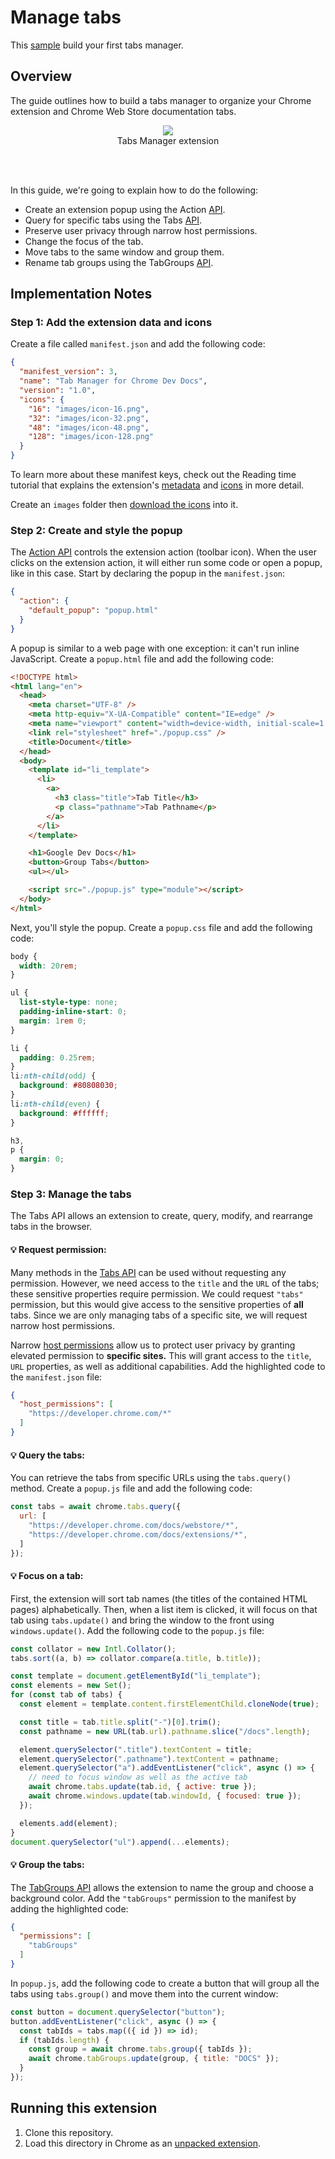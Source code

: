 # Manage tabs

This [sample](https://developer.chrome.com/docs/extensions/get-started/tutorial/popup-tabs-manager) build your first tabs manager.

## Overview

The guide outlines how to build a tabs manager to organize your Chrome extension and Chrome Web Store documentation tabs.

<div align="center">
  <figure>
  <img src="https://developer.chrome.com/static/docs/extensions/get-started/tutorial/popup-tabs-manager/image/tabs-manager-extension-po-725ac725aaa4d_1440.png" width="auto" height="auto">
  <figcaption>Tabs Manager extension</figcaption>
</figure>
</div>
<br><br>

In this guide, we're going to explain how to do the following:

- Create an extension popup using the Action [API](https://developer.chrome.com/docs/extensions/reference/api/action).
- Query for specific tabs using the Tabs [API](https://developer.chrome.com/docs/extensions/reference/api/tabs).
- Preserve user privacy through narrow host permissions.
- Change the focus of the tab.
- Move tabs to the same window and group them.
- Rename tab groups using the TabGroups [API](https://developer.chrome.com/docs/extensions/reference/api/tabGroups).

## Implementation Notes

### Step 1: Add the extension data and icons

Create a file called `manifest.json` and add the following code:

```json
{
  "manifest_version": 3,
  "name": "Tab Manager for Chrome Dev Docs",
  "version": "1.0",
  "icons": {
    "16": "images/icon-16.png",
    "32": "images/icon-32.png",
    "48": "images/icon-48.png",
    "128": "images/icon-128.png"
  }
}
```

To learn more about these manifest keys, check out the Reading time tutorial that explains the extension's [metadata](https://developer.chrome.com/docs/extensions/get-started/tutorial/scripts-on-every-tab#step-1) and [icons](https://developer.chrome.com/docs/extensions/get-started/tutorial/scripts-on-every-tab#step-2) in more detail.

Create an `images` folder then [download the icons](https://github.com/GoogleChrome/chrome-extensions-samples/tree/main/functional-samples/tutorial.tabs-manager/images) into it.

### Step 2: Create and style the popup

The [Action API](https://developer.chrome.com/docs/extensions/reference/api/action) controls the extension action (toolbar icon). When the user clicks on the extension action, it will either run some code or open a popup, like in this case. Start by declaring the popup in the `manifest.json`:

```json
{
  "action": {
    "default_popup": "popup.html"
  }
}
```

A popup is similar to a web page with one exception: it can't run inline JavaScript. Create a `popup.html` file and add the following code:

```html
<!DOCTYPE html>
<html lang="en">
  <head>
    <meta charset="UTF-8" />
    <meta http-equiv="X-UA-Compatible" content="IE=edge" />
    <meta name="viewport" content="width=device-width, initial-scale=1.0" />
    <link rel="stylesheet" href="./popup.css" />
    <title>Document</title>
  </head>
  <body>
    <template id="li_template">
      <li>
        <a>
          <h3 class="title">Tab Title</h3>
          <p class="pathname">Tab Pathname</p>
        </a>
      </li>
    </template>

    <h1>Google Dev Docs</h1>
    <button>Group Tabs</button>
    <ul></ul>

    <script src="./popup.js" type="module"></script>
  </body>
</html>
```

Next, you'll style the popup. Create a `popup.css` file and add the following code:

```css
body {
  width: 20rem;
}

ul {
  list-style-type: none;
  padding-inline-start: 0;
  margin: 1rem 0;
}

li {
  padding: 0.25rem;
}
li:nth-child(odd) {
  background: #80808030;
}
li:nth-child(even) {
  background: #ffffff;
}

h3,
p {
  margin: 0;
}
```
### Step 3: Manage the tabs

The Tabs API allows an extension to create, query, modify, and rearrange tabs in the browser.

#### 💡 Request permission:

Many methods in the [Tabs API](https://developer.chrome.com/docs/extensions/reference/api/tabs) can be used without requesting any permission. However, we need access to the `title` and the `URL` of the tabs; these sensitive properties require permission. We could request `"tabs"` permission, but this would give access to the sensitive properties of <b>all</b> tabs. Since we are only managing tabs of a specific site, we will request narrow host permissions.

Narrow [host permissions](https://developer.chrome.com/docs/extensions/develop/concepts/match-patterns) allow us to protect user privacy by granting elevated permission to <b>specific sites.</b> This will grant access to the `title`, `URL` properties, as well as additional capabilities. Add the highlighted code to the `manifest.json` file:

```json
{
  "host_permissions": [
    "https://developer.chrome.com/*"
  ]
}
```

#### 💡 Query the tabs:

You can retrieve the tabs from specific URLs using the `tabs.query()` method. Create a `popup.js` file and add the following code:

```javascript
const tabs = await chrome.tabs.query({
  url: [
    "https://developer.chrome.com/docs/webstore/*",
    "https://developer.chrome.com/docs/extensions/*",
  ]
});
```

#### 💡 Focus on a tab:

First, the extension will sort tab names (the titles of the contained HTML pages) alphabetically. Then, when a list item is clicked, it will focus on that tab using `tabs.update()` and bring the window to the front using `windows.update()`. Add the following code to the `popup.js` file:

```javascript
const collator = new Intl.Collator();
tabs.sort((a, b) => collator.compare(a.title, b.title));

const template = document.getElementById("li_template");
const elements = new Set();
for (const tab of tabs) {
  const element = template.content.firstElementChild.cloneNode(true);

  const title = tab.title.split("-")[0].trim();
  const pathname = new URL(tab.url).pathname.slice("/docs".length);

  element.querySelector(".title").textContent = title;
  element.querySelector(".pathname").textContent = pathname;
  element.querySelector("a").addEventListener("click", async () => {
    // need to focus window as well as the active tab
    await chrome.tabs.update(tab.id, { active: true });
    await chrome.windows.update(tab.windowId, { focused: true });
  });

  elements.add(element);
}
document.querySelector("ul").append(...elements);
```

#### 💡 Group the tabs:

The [TabGroups API](https://developer.chrome.com/docs/extensions/reference/api/tabGroups) allows the extension to name the group and choose a background color. Add the `"tabGroups"` permission to the manifest by adding the highlighted code:

```json
{
  "permissions": [
    "tabGroups"
  ]
}
```

In `popup.js`, add the following code to create a button that will group all the tabs using `tabs.group()` and move them into the current window:

```javascript
const button = document.querySelector("button");
button.addEventListener("click", async () => {
  const tabIds = tabs.map(({ id }) => id);
  if (tabIds.length) {
    const group = await chrome.tabs.group({ tabIds });
    await chrome.tabGroups.update(group, { title: "DOCS" });
  }
});
```

## Running this extension

1. Clone this repository.
2. Load this directory in Chrome as an [unpacked extension](https://developer.chrome.com/docs/extensions/mv3/getstarted/development-basics/#load-unpacked).
